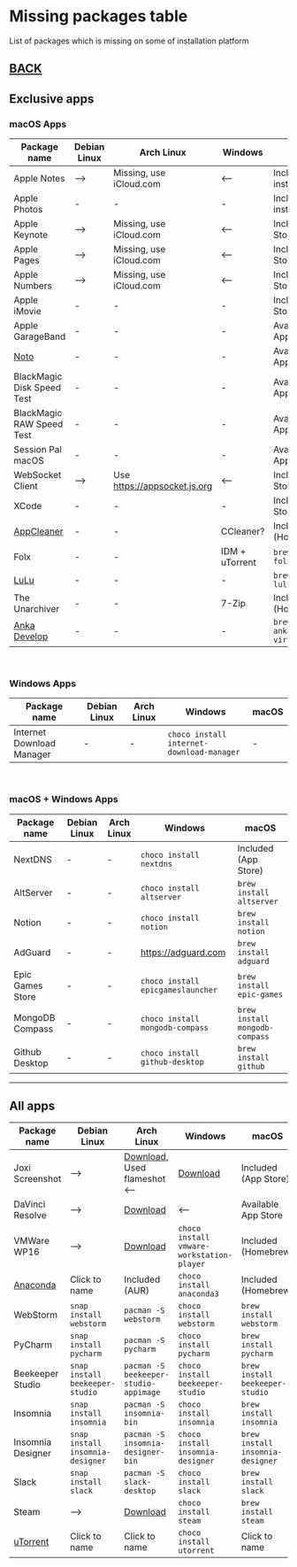 # Missing packages table

List of packages which is missing on some of installation platform

## [BACK](../MISSING.md)

## Exclusive apps

### macOS Apps

| Package name                                     | Debian Linux | Arch Linux                     | Windows        | macOS                              |
| ------------------------------------------------ | ------------ | ------------------------------ | -------------- | ---------------------------------- |
| Apple Notes                                      | -->          | Missing, use iCloud.com        | <--            | Included (Pre-installed)           |
| Apple Photos                                     | -            | -                              | -              | Included (Pre-installed)           |
| Apple Keynote                                    | -->          | Missing, use iCloud.com        | <--            | Included (App Store)               |
| Apple Pages                                      | -->          | Missing, use iCloud.com        | <--            | Included (App Store)               |
| Apple Numbers                                    | -->          | Missing, use iCloud.com        | <--            | Included (App Store)               |
| Apple iMovie                                     | -            | -                              | -              | Included (App Store)               |
| Apple GarageBand                                 | -            | -                              | -              | Available in App Store             |
| [Noto](https://noto.ink/)                        | -            | -                              | -              | Available in App Store             |
| BlackMagic Disk Speed Test                       | -            | -                              | -              | Available in App Store             |
| BlackMagic RAW Speed Test                        | -            | -                              | -              | Available in App Store             |
| Session Pal macOS                                | -            | -                              | -              | Available in App Store             |
| WebSocket Client                                 | -->          | Use <https://appsocket.js.org> | <--            | Included (App Store)               |
| XCode                                            | -            | -                              | -              | Included (App Store)               |
| [AppCleaner](http://freemacsoft.net)             | -            | -                              | CCleaner?      | Included (Homebrew)                |
| Folx                                             | -            | -                              | IDM + uTorrent | `brew install folx`                |
| [LuLu](https://github.com/objective-see/LuLu)    | -            | -                              | -              | `brew install lulu`                |
| The Unarchiver                                   | -            | -                              | 7-Zip          | Included (Homebrew)                |
| [Anka Develop](https://veertu.com/anka-develop/) | -            | -                              | -              | `brew install anka-virtualization` |

<br />

### Windows Apps

| Package name              | Debian Linux | Arch Linux | Windows                                   | macOS |
| ------------------------- | ------------ | ---------- | ----------------------------------------- | ----- |
| Internet Download Manager | -            | -          | `choco install internet-download-manager` | -     |

<br />

### macOS + Windows Apps

| Package name     | Debian Linux | Arch Linux | Windows                           | macOS                          |
| ---------------- | ------------ | ---------- | --------------------------------- | ------------------------------ |
| NextDNS          | -            | -          | `choco install nextdns`           | Included (App Store)           |
| AltServer        | -            | -          | `choco install altserver`         | `brew install altserver`       |
| Notion           | -            | -          | `choco install notion`            | `brew install notion`          |
| AdGuard          | -            | -          | <https://adguard.com>             | `brew install adguard`         |
| Epic Games Store | -            | -          | `choco install epicgameslauncher` | `brew install epic-games`      |
| MongoDB Compass  | -            | -          | `choco install mongodb-compass`   | `brew install mongodb-compass` |
| Github Desktop   | -            | -          | `choco install github-desktop`    | `brew install github`          |

---

## All apps

| Package name                                                   | Debian Linux                     | Arch Linux                                                                                                            | Windows                                   | macOS                            |
| -------------------------------------------------------------- | -------------------------------- | --------------------------------------------------------------------------------------------------------------------- | ----------------------------------------- | -------------------------------- |
| Joxi Screenshot                                                | -->                              | [Download](http://joxi.ru/download/), Used flameshot <--                                                              | [Download](http://joxi.ru/download/)      | Included (App Store)             |
| DaVinci Resolve                                                | -->                              | [Download](https://www.blackmagicdesign.com/ru/products/davinciresolve/)                                              | <--                                       | Available App Store              |
| VMWare WP16                                                    | -->                              | [Download](https://my.vmware.com/en/web/vmware/downloads/details?downloadGroup=PLAYER-1610&productId=1039&rPId=55792) | `choco install vmware-workstation-player` | Included (Homebrew)              |
| [Anaconda](https://www.anaconda.com/products/individual#linux) | Click to name                    | Included (AUR)                                                                                                        | `choco install anaconda3`                 | Included (Homebrew)              |
| WebStorm                                                       | `snap install webstorm`          | `pacman -S webstorm`                                                                                                  | `choco install webstorm`                  | `brew install webstorm`          |
| PyCharm                                                        | `snap install pycharm`           | `pacman -S pycharm`                                                                                                   | `choco install pycharm`                   | `brew install pycharm`           |
| Beekeeper Studio                                               | `snap install beekeeper-studio`  | `pacman -S beekeeper-studio-appimage`                                                                                 | `choco install beekeeper-studio`          | `brew install beekeeper-studio`  |
| Insomnia                                                       | `snap install insomnia`          | `pacman -S insomnia-bin`                                                                                              | `choco install insomnia`                  | `brew install insomnia`          |
| Insomnia Designer                                              | `snap install insomnia-designer` | `pacman -S insomnia-designer-bin`                                                                                     | `choco install insomnia-designer`         | `brew install insomnia-designer` |
| Slack                                                          | `snap install slack`             | `pacman -S slack-desktop`                                                                                             | `choco install slack`                     | `brew install slack`             |
| Steam                                                          | -->                              | [Download](https://store.steampowered.com/about/Steam)                                                                | `choco install steam`                     | `brew install steam`             |
| [uTorrent](https://www.utorrent.com)                           | Click to name                    | Click to name                                                                                                         | `choco install utorrent`                  | Click to name                    |
